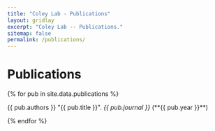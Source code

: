 ```yaml
---
title: "Coley Lab - Publications"
layout: gridlay
excerpt: "Coley Lab -- Publications."
sitemap: false
permalink: /publications/
---
```



# Publications

{% for pub in site.data.publications %}
<p style="margin-top: 5px;">{{ pub.authors }} "{{ pub.title }}". <i>{{ pub.journal }}</i> (**{{ pub.year }}**) </p>
{% endfor %}